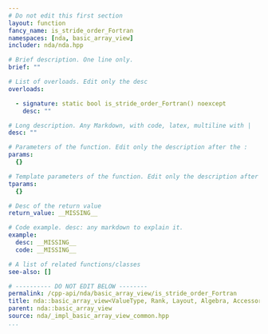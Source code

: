 ```yaml
---
# Do not edit this first section
layout: function
fancy_name: is_stride_order_Fortran
namespaces: [nda, basic_array_view]
includer: nda/nda.hpp

# Brief description. One line only.
brief: ""

# List of overloads. Edit only the desc
overloads:

  - signature: static bool is_stride_order_Fortran() noexcept
    desc: ""

# Long description. Any Markdown, with code, latex, multiline with |
desc: ""

# Parameters of the function. Edit only the description after the :
params:
  {}

# Template parameters of the function. Edit only the description after the :
tparams:
  {}

# Desc of the return value
return_value: __MISSING__

# Code example. desc: any markdown to explain it.
example:
  desc: __MISSING__
  code: __MISSING__

# A list of related functions/classes
see-also: []

# ---------- DO NOT EDIT BELOW --------
permalink: /cpp-api/nda/basic_array_view/is_stride_order_Fortran
title: nda::basic_array_view<ValueType, Rank, Layout, Algebra, AccessorPolicy, OwningPolicy>::is_stride_order_Fortran
parent: nda::basic_array_view
source: nda/_impl_basic_array_view_common.hpp
...
```


